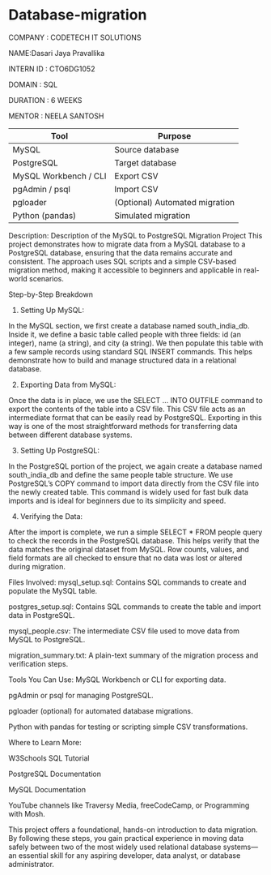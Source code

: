 # Database-migration

COMPANY : CODETECH IT SOLUTIONS

NAME:Dasari Jaya Pravallika

INTERN ID : CTO6DG1052

DOMAIN : SQL

DURATION : 6 WEEKS

MENTOR : NEELA SANTOSH

| Tool                  | Purpose                        |
| --------------------- | ------------------------------ |
| MySQL                 | Source database                |
| PostgreSQL            | Target database                |
| MySQL Workbench / CLI | Export CSV                     |
| pgAdmin / psql        | Import CSV                     |
| pgloader              | (Optional) Automated migration |
| Python (pandas)       | Simulated migration            |

Description:
Description of the MySQL to PostgreSQL Migration Project
This project demonstrates how to migrate data from a MySQL database to a PostgreSQL database, ensuring that the data remains accurate and consistent. The approach uses SQL scripts and a simple CSV-based migration method, making it accessible to beginners and applicable in real-world scenarios.

Step-by-Step Breakdown
1. Setting Up MySQL:

In the MySQL section, we first create a database named south_india_db. Inside it, we define a basic table called people with three fields: id (an integer), name (a string), and city (a string). We then populate this table with a few sample records using standard SQL INSERT commands. This helps demonstrate how to build and manage structured data in a relational database.

2. Exporting Data from MySQL:

Once the data is in place, we use the SELECT ... INTO OUTFILE command to export the contents of the table into a CSV file. This CSV file acts as an intermediate format that can be easily read by PostgreSQL. Exporting in this way is one of the most straightforward methods for transferring data between different database systems.

3. Setting Up PostgreSQL:

In the PostgreSQL portion of the project, we again create a database named south_india_db and define the same people table structure. We use PostgreSQL’s COPY command to import data directly from the CSV file into the newly created table. This command is widely used for fast bulk data imports and is ideal for beginners due to its simplicity and speed.

4. Verifying the Data:

After the import is complete, we run a simple SELECT * FROM people query to check the records in the PostgreSQL database. This helps verify that the data matches the original dataset from MySQL. Row counts, values, and field formats are all checked to ensure that no data was lost or altered during migration.

Files Involved:
mysql_setup.sql: Contains SQL commands to create and populate the MySQL table.

postgres_setup.sql: Contains SQL commands to create the table and import data in PostgreSQL.

mysql_people.csv: The intermediate CSV file used to move data from MySQL to PostgreSQL.

migration_summary.txt: A plain-text summary of the migration process and verification steps.

Tools You Can Use:
MySQL Workbench or CLI for exporting data.

pgAdmin or psql for managing PostgreSQL.

pgloader (optional) for automated database migrations.

Python with pandas for testing or scripting simple CSV transformations.

Where to Learn More:

W3Schools SQL Tutorial

PostgreSQL Documentation

MySQL Documentation

YouTube channels like Traversy Media, freeCodeCamp, or Programming with Mosh.

This project offers a foundational, hands-on introduction to data migration. By following these steps, you gain practical experience in moving data safely between two of the most widely used relational database systems—an essential skill for any aspiring developer, data analyst, or database administrator.
